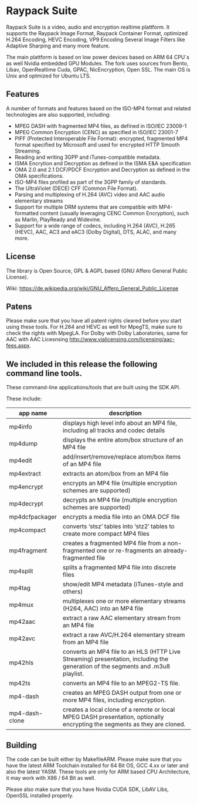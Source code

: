 Raypack Suite 
======
           
Raypack Suite is a video, audio and encryption realtime plattform. 
It supports the Raypack Image Format, Raypack Container Format, optimized H.264 Encoding, HEVC Encoding, VP9 Encoding
Several Image Filters like Adaptive Sharping and many more feature.

The main plattform is based on low power devices based on ARM 64 CPU´s as well Nvidia embedded GPU Modules.
The fork uses sources from Bento, Libav, OpenRealtime Cuda, GPAC, NicEncryption, Open SSL.
The main OS is Unix and optmized for Ubuntu LTS. 


Features
--------

A number of formats and features based on the ISO-MP4 format and related technologies are also supported, including:

 * MPEG DASH with fragmented MP4 files, as defined in ISO/IEC 23009-1
 * MPEG Common Encryption (CENC) as specified in ISO/IEC 23001-7
 * PIFF (Protected Interoperable File Format): encrypted, fragmented MP4 format specified by Microsoft and used for encrypted HTTP Smooth Streaming.
 * Reading and writing 3GPP and iTunes-compatible metadata.
 * ISMA Encrytion and Decryption as defined in the ISMA E&A specification
 * OMA 2.0 and 2.1 DCF/PDCF Encryption and Decryption as defined in the OMA specifications.
 * ISO-MP4 files profiled as part of the 3GPP family of standards.
 * The UltraViolet (DECE) CFF (Common File Format).
 * Parsing and multiplexing of H.264 (AVC) video and AAC audio elementary streams
 * Support for multiple DRM systems that are compatible with MP4-formatted content (usually leveraging CENC Common Encryption), such as Marlin, PlayReady and Widevine.
 * Support for a wide range of codecs, including H.264 (AVC), H.265 (HEVC), AAC, AC3 and eAC3 (Dolby Digital), DTS, ALAC, and many more.


License
-------

The library is Open Source, GPL & AGPL based (GNU Affero General Public License).

Wiki:
https://de.wikipedia.org/wiki/GNU_Affero_General_Public_License

Patens
-------
Please make sure that you have all patent rights cleared before you start using these tools. For H.264 and HEVC as well for MpegTS, make sure to check
the rights with MpegLA. For Dolby with Dolby Laboratories, same for AAC with AAC Licesnsing http://www.vialicensing.com/licensing/aac-fees.aspx. 

We included in this release the following command line tools.
---------------------

These command-line applications/tools that are built using the SDK API. 

These include:

|app name       | description
|---------------|------------------
|mp4info	    | displays high level info about an MP4 file, including all tracks and codec details                                                              
|mp4dump	    | displays the entire atom/box structure of an MP4 file                                                                                           
|mp4edit	    | add/insert/remove/replace atom/box items of an MP4 file                                                                                         
|mp4extract	    | extracts an atom/box from an MP4 file                                                                                                           
|mp4encrypt	    | encrypts an MP4 file (multiple encryption schemes are supported)                                                                                
|mp4decrypt	    | decrypts an MP4 file (multiple encryption schemes are supported)                                                                                
|mp4dcfpackager | encrypts a media file into an OMA DCF file                                                                                                      
|mp4compact	    | converts ‘stsz’ tables into ‘stz2′ tables to create more compact MP4 files                                                                      
|mp4fragment    | creates a fragmented MP4 file from a non-fragmented one or re-fragments an already-fragmented file                                              
|mp4split	    | splits a fragmented MP4 file into discrete files                                                                                                
|mp4tag	        | show/edit MP4 metadata (iTunes-style and others)                                                                                                
|mp4mux	        | multiplexes one or more elementary streams (H264, AAC) into an MP4 file                                                                         
|mp42aac	    | extract a raw AAC elementary stream from an MP4 file                                                                                            
|mp42avc	    | extract a raw AVC/H.264 elementary stream from an MP4 file                                                                                      
|mp42hls	    | converts an MP4 file to an HLS (HTTP Live Streaming) presentation, including the generation of the segments and .m3u8 playlist.
|mp42ts	        | converts an MP4 file to an MPEG2-TS file.
|mp4-dash	    | creates an MPEG DASH output from one or more MP4 files, including encryption.                                                                   
|mp4-dash-clone	| creates a local clone of a remote or local MPEG DASH presentation, optionally encrypting the segments as they are cloned.

Building
--------

The code can be built either by MakefileARM. Please make sure that you have the latest ARM Toolchain installed for 64 Bit OS, GCC 4.xx or later and
also the latest YASM. These tools are only for ARM based CPU Architecture, it may work with X86 / 64 Bit as well.

Please also make sure that you have Nvidia CUDA SDK, LibAV Libs, OpenSSL installed properly.
